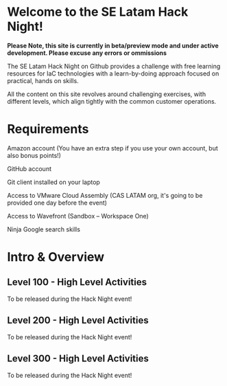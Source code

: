 # Welcome to the SE Latam Hack Night! 


**Please Note, this site is currently in beta/preview mode and under active development. Please excuse any errors or ommissions**

The SE Latam Hack Night on Github provides a challenge with free learning resources for IaC technologies with a learn-by-doing approach focused on practical, hands on skills.

All the content on this site revolves around challenging exercises, with different levels, which align tightly with the common customer operations.

# Requirements 
Amazon account (You have an extra step if you use your own account, but also bonus points!)

GitHub account

Git client installed on your laptop

Access to VMware Cloud Assembly (CAS LATAM org, it's going to be provided one day before the event)

Access to Wavefront (Sandbox – Workspace One)

Ninja Google search skills


# Intro & Overview

## Level 100 - High Level Activities
To be released during the Hack Night event!

## Level 200 - High Level Activities
To be released during the Hack Night event!

## Level 300 - High Level Activities
To be released during the Hack Night event!
